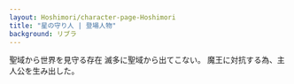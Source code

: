 ```yaml
---
layout: Hoshimori/character-page-Hoshimori
title: "星の守り人 | 登場人物"
background: リブラ
---
```


聖域から世界を見守る存在
滅多に聖域から出てこない。
魔王に対抗する為、主人公を生み出した。